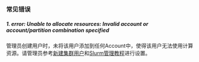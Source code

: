 ### 常见错误

##### 1. error: Unable to allocate resources: Invalid account or account/partition combination specified

管理员创建用户时，未将该用户添加到任何Account中，使得该用户无法使用计算资源。请管理员参考[新建集群用户](新建集群用户.md)和[Slurm管理教程](Slurm管理教程.md)进行设置。
